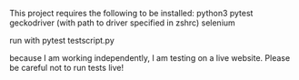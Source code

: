 This project requires the following to be installed: 
python3
pytest
geckodriver (with path to driver specified in zshrc)
selenium

run with pytest testscript.py

because I am working independently, I am testing on a live website. Please be careful not to run tests live! 